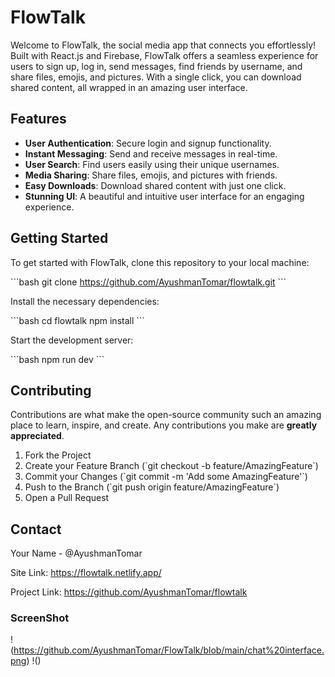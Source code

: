 # FlowTalk

Welcome to FlowTalk, the social media app that connects you effortlessly! Built with React.js and Firebase, FlowTalk offers a seamless experience for users to sign up, log in, send messages, find friends by username, and share files, emojis, and pictures. With a single click, you can download shared content, all wrapped in an amazing user interface.

## Features

- **User Authentication**: Secure login and signup functionality.
- **Instant Messaging**: Send and receive messages in real-time.
- **User Search**: Find users easily using their unique usernames.
- **Media Sharing**: Share files, emojis, and pictures with friends.
- **Easy Downloads**: Download shared content with just one click.
- **Stunning UI**: A beautiful and intuitive user interface for an engaging experience.

## Getting Started

To get started with FlowTalk, clone this repository to your local machine:

\`\`\`bash
git clone https://github.com/AyushmanTomar/flowtalk.git
\`\`\`

Install the necessary dependencies:

\`\`\`bash
cd flowtalk
npm install
\`\`\`

Start the development server:

\`\`\`bash
npm run dev
\`\`\`

## Contributing

Contributions are what make the open-source community such an amazing place to learn, inspire, and create. Any contributions you make are **greatly appreciated**.

1. Fork the Project
2. Create your Feature Branch (\`git checkout -b feature/AmazingFeature\`)
3. Commit your Changes (\`git commit -m 'Add some AmazingFeature'\`)
4. Push to the Branch (\`git push origin feature/AmazingFeature\`)
5. Open a Pull Request

## Contact

Your Name - @AyushmanTomar

Site Link:  https://flowtalk.netlify.app/
 
Project Link: https://github.com/AyushmanTomar/flowtalk

### ScreenShot
!(https://github.com/AyushmanTomar/FlowTalk/blob/main/chat%20interface.png)
!()

